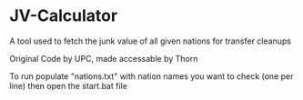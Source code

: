 # JV-Calculator
A tool used to fetch the junk value of all given nations for transfer cleanups

Original Code by UPC, made accessable by Thorn

To run populate "nations.txt" with nation names you want to check (one per line) then open the start.bat file

